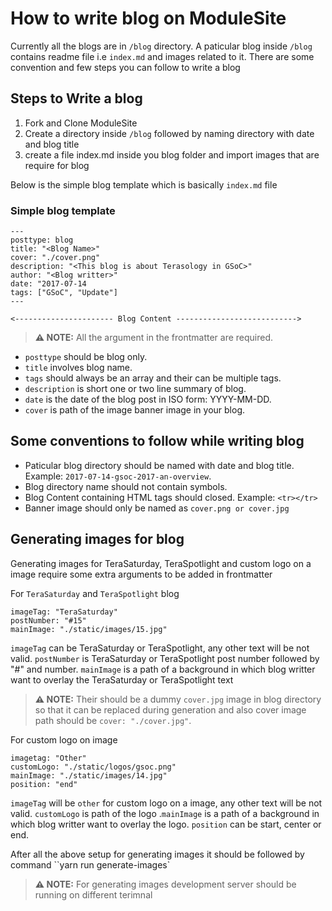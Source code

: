 # How to write blog on ModuleSite

Currently all the blogs are in `/blog` directory. A paticular blog inside `/blog` contains readme file i.e `index.md`
and images related to it. There are some convention and few steps you can follow to write a blog

## Steps to Write a blog

1. Fork and Clone ModuleSite
2. Create a directory inside `/blog` followed by naming directory with date and blog title
3. create a file index.md inside you blog folder and import images that are require for blog

Below is the simple blog template which is basically `index.md` file

### Simple blog template

```
---
posttype: blog
title: "<Blog Name>"
cover: "./cover.png"
description: "<This blog is about Terasology in GSoC>"
author: "<Blog writter>"
date: "2017-07-14
tags: ["GSoC", "Update"]
---

<---------------------- Blog Content --------------------------->

```

> **⚠️ NOTE:** All the argument in the frontmatter are required.

- `posttype` should be blog only. 
- `title` involves blog name. 
- `tags` should always be an array and their can be multiple tags.
- `description` is short one or two line summary of blog. 
- `date` is the date of the blog post in ISO form: YYYY-MM-DD. 
- `cover` is path of the image banner image in your blog.

## Some conventions to follow while writing blog

- Paticular blog directory should be named with date and blog title. Example: `2017-07-14-gsoc-2017-an-overview`.
- Blog directory name should not contain symbols.
- Blog Content containing HTML tags should closed. Example: `<tr></tr>`
- Banner image should only be named as `cover.png or cover.jpg`

## Generating images for blog

Generating images for TeraSaturday, TeraSpotlight and custom logo on a image require some extra arguments to be added in frontmatter

For `TeraSaturday` and `TeraSpotlight` blog

```
imageTag: "TeraSaturday"
postNumber: "#15"
mainImage: "./static/images/15.jpg"
```

`imageTag` can be TeraSaturday or TeraSpotlight, any other text will be not valid. `postNumber` is TeraSaturday or TeraSpotlight post number followed by "#" and number. `mainImage` is a path of a background in which blog writter want to overlay the TeraSaturday or TeraSpotlight text

> **⚠️ NOTE:** Their should be a dummy `cover.jpg` image in blog directory so that it can be replaced during generation and also cover image path should be `cover: "./cover.jpg"`.

For custom logo on image

```
imagetag: "Other"
customLogo: "./static/logos/gsoc.png"
mainImage: "./static/images/14.jpg"
position: "end"
```

`imageTag` will be `other` for custom logo on a image, any other text will be not valid. `customLogo` is path of the logo
.`mainImage` is a path of a background in which blog writter want to overlay the logo. `position` can be start, center or end.

After all the above setup for generating images it should be followed by command
``yarn run generate-images`

> **⚠️ NOTE:** For generating images development server should be running on different terimnal
